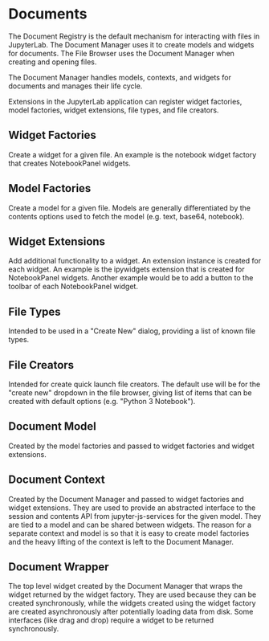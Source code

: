 # Documents
The Document Registry is the default mechanism for interacting with
files in JupyterLab.  The Document Manager uses it to create models and 
widgets for documents.  The File Browser uses the Document Manager when 
creating and opening files.

The Document Manager handles models, contexts, and widgets for documents 
and manages their life cycle.

Extensions in the JupyterLab application can register widget factories, 
model factories, widget extensions, file types, and file creators.

## Widget Factories 
Create a widget for a given file. An example is the notebook widget 
factory that creates NotebookPanel widgets.

## Model Factories 
Create a model for a given file.  Models are generally differentiated by 
the contents options used to fetch the model (e.g. text, base64, notebook).

## Widget Extensions
Add additional functionality to a widget. An extension instance is created 
for each widget.  An example is the ipywidgets extension that is created 
for NotebookPanel widgets.  Another example would be to add a button to the 
toolbar of each NotebookPanel widget.

## File Types 
Intended to be used in a "Create New" dialog, providing a list of known 
file types.

## File Creators 
Intended for create quick launch file creators. The default use will be for 
the "create new" dropdown in the file browser, giving list of items that can 
be created with default options  (e.g. "Python 3 Notebook").

## Document Model
Created by the model factories and passed to widget factories and widget 
extensions.

## Document Context
Created by the Document Manager and passed to widget factories and
widget extensions.  They are used to provide an abstracted interface
to the session and contents API from jupyter-js-services for the 
given model.  They are tied to a model and can be shared between widgets.
The reason for a separate context and model is so that it is easy to create
model factories and the heavy lifting of the context is left to the Document
Manager.

## Document Wrapper
The top level widget created by the Document Manager that wraps the widget 
returned by the widget factory.  They are used because they can be
created synchronously, while the widgets created using the widget
factory are created asynchronously after potentially loading data
from disk.  Some interfaces (like drag and drop) require a widget to be
returned synchronously.

